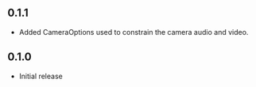## 0.1.1

* Added CameraOptions used to constrain the camera audio and video.

## 0.1.0

* Initial release
